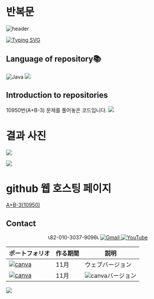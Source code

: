# 반복문

![header](https://capsule-render.vercel.app/api?type=egg&color=gradient&height=300&section=header&text=welcome%2&fontSize=50&desc=백준%2010950번(A+B-3)%20문제)

[![Typing SVG](https://readme-typing-svg.demolab.com?font=Fira+Code&pause=1000&color=93BDF7&background=203AFF00&random=false&width=435&lines=My+name+is+kimganghyeon)](https://git.io/typing-svg)

## Language of repository📚
![Java](https://img.shields.io/badge/Java-007396?style=flat-square&logo=java&logoColor=white)
<img src="https://img.shields.io/badge/C++-00599C?style=flat-square&logo=C%2B%2B&logoColor=white"/>

## Introduction to repositories 
10950번(A+B-3) 문제를 풀어놓은 코드입니다. 
<a href="https://github.com/do04200611/Baekjoon/blob/main/10950%EB%B2%88(A%2BB-3)/Main.java"><img src ="https://github.com/do04200611/Baekjoon/assets/74278578/ceb65ecb-b544-40a5-aa4e-ad30c28aae57"></a>

# 결과 사진 <br>
<a href="https://github.com/do04200611/Baekjoon/blob/main/10950%EB%B2%88(A%2BB-3)/OtherMain.java"><img src ="https://github.com/do04200611/Baekjoon/assets/74278578/4a9a909d-dc4b-4c83-8791-94ab8d76f785"></a>

<a href="https://github.com/do04200611/Baekjoon/blob/main/10950%EB%B2%88(A%2BB-3)/Baekjoon.cpp"><img src ="https://github.com/do04200611/Baekjoon/assets/74278578/0b905674-1a82-45b2-b5ca-063872afe5db"></a>

# github 웹 호스팅 페이지
<a href="https://do04200611.github.io/Baekjoon/%EB%B0%98%EB%B3%B5%EB%AC%B8/10950%EB%B2%88(A+B-3)/index.html">A+B-3(10950)</a><br>
## Contact 



<p align="center">
  📞82-010-3037-9096📞
  <a href="mailto:a01030379096@gmail.com">
    <img src="https://img.shields.io/badge/-Gmail-red?style=for-the-badge&logo=Gmail" alt="Gmail">
  </a>
  <a href="https://www.youtube.com/channel/UC484ZJMavtoPOI4ey-HFdCA">
   <img src="https://img.shields.io/badge/-YouTube-red?style=for-the-badge&logo=youtube"  alt="YouTube">
 </a> <br>
 
  | ポートフォリオ           |  作る期間     |            説明  |
  |------------------------|---------------|----------------------------------------------|
  |<a href="https://kimganghyeon.my.canva.site/kimganghyeon"><img src="https://img.shields.io/badge/canva-purple?style=for-the-badge&logo=canva" alt="canva"></a>|11月|ウェブバージョン|
  |<a href="https://www.canva.com/design/DAFzY5opUiA/Ge33dSKE16cErBaDJDp-BA/edit"><img src="https://img.shields.io/badge/canva-purple?style=for-the-badge&logo=canva" alt="canva"></a>|11月|<img src="https://img.shields.io/badge/canva-purple?style=for-the-badge&logo=canva" alt="canva">バージョン|
</p>
<img src="https://capsule-render.vercel.app/api?type=egg&color=gradient&height=100&text=Thank%20you%20for%20watching.&section=footer" />
